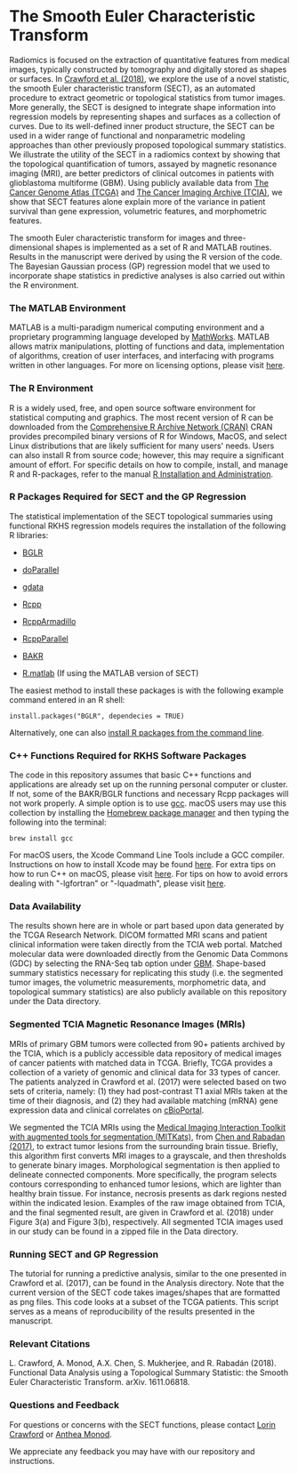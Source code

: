 # The Smooth Euler Characteristic Transform

Radiomics is focused on the extraction of quantitative features from medical images, typically constructed by tomography and digitally stored as shapes or surfaces. In [Crawford et al. (2018)](https://arxiv.org/abs/1611.06818), we explore the use of a novel statistic, the smooth Euler characteristic transform (SECT), as an automated procedure to extract geometric or topological statistics from tumor images. More generally, the SECT is designed to integrate shape information into regression models by representing shapes and surfaces as a collection of curves. Due to its well-defined inner product structure, the SECT can be used in a wider range of functional and nonparametric modeling approaches than other previously proposed topological summary statistics. We illustrate the utility of the SECT in a radiomics context by showing that the topological quantification of tumors, assayed by magnetic resonance imaging (MRI), are better predictors of clinical outcomes in patients with glioblastoma multiforme (GBM). Using publicly available data from [The Cancer Genome Atlas (TCGA)](https://portal.gdc.cancer.gov) and [The Cancer Imaging Archive (TCIA)](https://wiki.cancerimagingarchive.net/display/Public/TCGA-GBM), we show that SECT features alone explain more of the variance in patient survival than gene expression, volumetric features, and morphometric features.

The smooth Euler characteristic transform for images and three-dimensional shapes is implemented as a set of R and MATLAB routines. Results in the manuscript were derived by using the R version of the code. The Bayesian Gaussian process (GP) regression model that we used to incorporate shape statistics in predictive analyses is also carried out within the R environment. 

### The MATLAB Environment
MATLAB is a multi-paradigm numerical computing environment and a proprietary programming language developed by [MathWorks](https://www.mathworks.com/index-c.html). MATLAB allows matrix manipulations, plotting of functions and data, implementation of algorithms, creation of user interfaces, and interfacing with programs written in other languages. For more on licensing options, please visit [here](https://www.mathworks.com/campaigns/products/ppc/google/matlab-toolbox-price-request.html?form_seq=reg).

### The R Environment
R is a widely used, free, and open source software environment for statistical computing and graphics. The most recent version of R can be downloaded from the [Comprehensive R Archive Network (CRAN)](http://cran.r-project.org/) CRAN provides precompiled binary versions of R for Windows, MacOS, and select Linux distributions that are likely sufficient for many users' needs. Users can also install R from source code;  however, this may require a significant amount of effort. For specific details on how to compile, install, and manage R and R-packages, refer to the manual [R Installation and Administration](http://cran.r-project.org/doc/manuals/r-release/R-admin.html).

### R Packages Required for SECT and the GP Regression
The statistical implementation of the SECT topological summaries using functional RKHS regression models requires the installation of the following R libraries:

* [BGLR](https://cran.r-project.org/web/packages/BGLR/index.html)

* [doParallel](https://cran.r-project.org/web/packages/doParallel/index.html)

* [gdata](https://cran.r-project.org/web/packages/gdata/index.html)

* [Rcpp](https://cran.r-project.org/web/packages/Rcpp/index.html)

* [RcppArmadillo](https://cran.r-project.org/web/packages/RcppArmadillo/index.html)

* [RcppParallel](https://cran.r-project.org/web/packages/RcppParallel/index.html)

* [BAKR](https://github.com/lorinanthony/BAKR)

* [R.matlab](https://cran.r-project.org/web/packages/R.matlab/index.html) (If using the MATLAB version of SECT)

The easiest method to install these packages is with the following example command entered in an R shell:

    install.packages("BGLR", dependecies = TRUE)

Alternatively, one can also [install R packages from the command line](http://cran.r-project.org/doc/manuals/r-release/R-admin.html#Installing-packages).

### C++ Functions Required for RKHS Software Packages
The code in this repository assumes that basic C++ functions and applications are already set up on the running personal computer or cluster. If not, some of the BAKR/BGLR functions and necessary Rcpp packages will not work properly. A simple option is to use [gcc](https://gcc.gnu.org/). macOS users may use this collection by installing the [Homebrew package manager](http://brew.sh/index.html) and then typing the following into the terminal:

    brew install gcc

For macOS users, the Xcode Command Line Tools include a GCC compiler. Instructions on how to install Xcode may be found [here](http://railsapps.github.io/xcode-command-line-tools.html). For extra tips on how to run C++ on macOS, please visit [here](http://seananderson.ca/2013/11/18/rcpp-mavericks.html). For tips on how to avoid errors dealing with "-lgfortran" or "-lquadmath", please visit [here](http://thecoatlessprofessor.com/programming/rcpp-rcpparmadillo-and-os-x-mavericks-lgfortran-and-lquadmath-error/).

### Data Availability
The results shown here are in whole or part based upon data generated by the TCGA Research Network. DICOM formatted MRI scans and patient clinical information were taken directly from the TCIA web portal. Matched molecular data were downloaded directly from the Genomic Data Commons (GDC) by selecting the RNA-Seq tab option under [GBM](https://portal.gdc.cancer.gov/projects/TCGA-GBM). Shape-based summary statistics necessary for replicating this study (i.e. the segmented tumor images, the volumetric measurements, morphometric data, and topological summary statistics) are also publicly available on this repository under the Data directory.

### Segmented TCIA Magnetic Resonance Images (MRIs)
MRIs of primary GBM tumors were collected from 90+ patients archived by the TCIA, which is a publicly accessible data repository of medical images of cancer patients with matched data in TCGA. Briefly, TCGA provides a collection of a variety of genomic and clinical data for 33 types of cancer. The patients analyzed in Crawford et al. (2017) were selected based on two sets of criteria, namely: (1) they had post-contrast T1 axial MRIs taken at the time of their diagnosis, and (2) they had available matching (mRNA) gene expression data and clinical correlates on [cBioPortal](http://www.cbioportal.org).

We segmented the TCIA MRIs using the [Medical Imaging Interaction Toolkit with augmented tools for segmentation (MITKats)](https://github.com/RabadanLab/MITKats), from [Chen and Rabadan (2017)](https://link.springer.com/chapter/10.1007/978-3-319-69775-8_10), to extract tumor lesions from the surrounding brain tissue. Briefly, this algorithm first converts MRI images to a grayscale, and then thresholds to generate binary images. Morphological segmentation is then applied to delineate connected components. More specifically, the program selects contours corresponding to enhanced tumor lesions, which are lighter than healthy brain tissue. For instance, necrosis presents as dark regions nested within the indicated lesion. Examples of the raw image obtained from TCIA, and the final segmented result, are given in Crawford et al. (2018) under Figure 3(a) and Figure 3(b), respectively. All segmented TCIA images used in our study can be found in a zipped file in the Data directory.

### Running SECT and GP Regression
The tutorial for running a predictive analysis, similar to the one presented in Crawford et al. (2017), can be found in the Analysis directory. Note that the current version of the SECT code takes images/shapes that are formatted as png files. This code looks at a subset of the TCGA patients. This script serves as a means of reproducibility of the results presented in the manuscript.

### Relevant Citations
L. Crawford, A. Monod, A.X. Chen, S. Mukherjee, and R. Rabadán (2018). Functional Data Analysis using a Topological Summary Statistic: the Smooth Euler Characteristic Transform. arXiv. 1611.06818.

### Questions and Feedback
For questions or concerns with the SECT functions, please contact [Lorin Crawford](mailto:lorin_crawford@brown.edu) or [Anthea Monod](mailto:am4691@cumc.columbia.edu).

We appreciate any feedback you may have with our repository and instructions.
